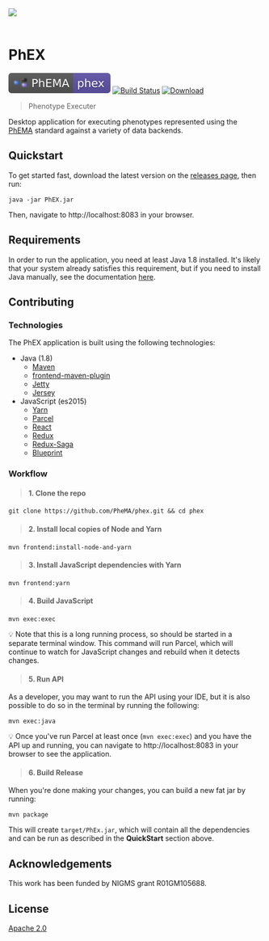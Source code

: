 <br/><br/>
<img src="http://informatics.mayo.edu/phema/images/b/bc/Phema-logo.png">
<br/><br/>

# PhEX

[![PhEMA](./repo-badge.svg)](https://projectphema.org)
[![Build Status](https://travis-ci.org/PheMA/phex.svg?branch=master)](https://travis-ci.org/PheMA/phex)
[![Download](https://img.shields.io/badge/dynamic/json.svg?label=latest&query=name&url=https://bintray.com/api/v1/packages/phema/docker/phema-phex/versions/_latest) ](https://bintray.com/beta/#/phema/docker/phema-phex?tab=overview)


> Phenotype Executer

Desktop application for executing phenotypes represented using the [PhEMA](http://projectphema.org) standard against a
variety of data backends.

## Quickstart

To get started fast, download the latest version on the [releases page](https://github.com/PheMA/phex/releases), then run:

```
java -jar PhEX.jar
```

Then, navigate to http://localhost:8083 in your browser.

## Requirements

In order to run the application, you need at least Java 1.8 installed. It's likely that your system already satisfies
this requirement, but if you need to install Java manually, see the documentation [here](https://www.java.com/en/download/help/download_options.xml).

## Contributing

### Technologies

The PhEX application is built using the following technologies:

- Java (1.8)
  - [Maven](https://maven.apache.org/)
  - [frontend-maven-plugin](https://github.com/eirslett/frontend-maven-plugin)
  - [Jetty](https://www.eclipse.org/jetty/documentation/)
  - [Jersey](https://jersey.github.io/)
- JavaScript (es2015)
  - [Yarn](https://yarnpkg.com/en/)
  - [Parcel](https://parceljs.org/)
  - [React](https://reactjs.org/)
  - [Redux](https://redux.js.org/)
  - [Redux-Saga](https://redux-saga.js.org/)
  - [Blueprint](https://blueprintjs.com/docs/)

### Workflow

> #### 1. Clone the repo

```
git clone https://github.com/PheMA/phex.git && cd phex
```

> #### 2. Install local copies of Node and Yarn

```
mvn frontend:install-node-and-yarn
```

> #### 3. Install JavaScript dependencies with Yarn

```
mvn frontend:yarn
```

> #### 4. Build JavaScript

```
mvn exec:exec
```

:bulb: Note that this is a long running process, so should be started in a separate terminal window. This command will
run Parcel, which will continue to watch for JavaScript changes and rebuild when it detects changes.

> #### 5. Run API

As a developer, you may want to run the API using your IDE, but it is also possible to do so in the terminal by running
the following:

```
mvn exec:java
```

:bulb: Once you've run Parcel at least once (`mvn exec:exec`) and you have the API up and running, you can navigate to
http://localhost:8083 in your browser to see the application.

> #### 6. Build Release

When you're done making your changes, you can build a new fat jar by running:

```
mvn package
```

This will create `target/PhEx.jar`, which will contain all the dependencies and can be run as described in the **QuickStart**
section above.

## Acknowledgements

This work has been funded by NIGMS grant R01GM105688.

## License

[Apache 2.0](license.md)
